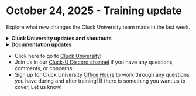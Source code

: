 # October 24, 2025 - Training update

Explore what new changes the Cluck University team made in the last week.

<details>

<summary><strong>Cluck University updates and shoutouts</strong> </summary>

* Lots of stuff brewing behind the scenes! Stay tuned for new courses in November.&#x20;
* Reminders: Check out the new [About Cluck U](https://learn.rewst.io/page/how-to-use-cluck-u) page and [Rewst Crash Course.](https://learn.rewst.io/rewst-crash-course) These **starter resources** help others at your company learn Rewst with you!
  * Another great resource: [Getting strategic with webhook triggers](https://learn.rewst.io/getting-strategic-with-webhook-triggers)

- Get certified! Visit the [Rewst Certifications page](https://learn.rewst.io/page/certificates) to explore trainings (self-paced and live), take the certification exams, and earn prestigious badges.
  * **Rewst Foundations shoutouts**: A big shoutout to James, Marcus, Riley, Neal, Ty, John, Luke, Daan, Dylon, and Mike for passing the Foundations Certification!
  * **Clean Automation shoutouts**: Congrats to Logan, Denis, Riley, Daan, Luke and Luuk for passing the Clean Automation Certification!

</details>

<details>

<summary><strong>Documentation updates</strong> </summary>

* [Updated guidance for choosing the correct level of Azure IoT Hub subscription to work with Agent Smith](../../../documentation/agent-smith/agent-smith-configuration-overview.md)
* [Agent Smith: Track Agent Inventory in Azure Tables Crate](../../../documentation/crates/existing-crate-documentation/agent-smith-track-agent-inventory-in-azure-tables-crate.md)
* [Create Autotask PSA Contracts Crate](../../../documentation/crates/existing-crate-documentation/create-autotask-psa-contracts-crate.md)
* [A large update to include examples for all our listed Jinja filters](../../../documentation/jinja/list-of-jinja-filters.md)
* [Updated guidance for our Alert on Unused M365 Licenses Crate](../../../documentation/crates/existing-crate-documentation/alert-on-unused-m365-licenses-crate.md)
* [Updated guidance on importing and exporting forms, scripts, templates and workflows from Rewst](../../../documentation/automations/workflows/data-input-and-output-input-variables-and-context-variables.md)
* [On-Premises Active Directory Password Expiration Alerts Crate](../../../documentation/crates/existing-crate-documentation/alert-on-expiring-app-reg-certificates-crate.md)
* [Updated guidance on dynamic form links in Rewst forms](../../../documentation/automations/forms/intro-to-forms.md)

</details>

* Click here to go to [Cluck University](https://learn.rewst.io/)!&#x20;
* Join us in our [Cluck-U Discord channel](https://discord.com/channels/936789089703845988/1121465945295167588) if you have any questions, comments, or concerns!
* Sign up for Cluck University [Office Hours](https://learn.rewst.io/cluck-university-office-hours)  to work through any questions you have during and after training! If there is something you want us to cover, Let us know!
